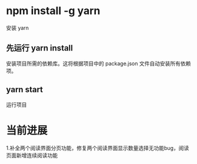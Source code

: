 # npm install -g yarn

安装 yarn

## 先运行 yarn install

安装项目所需的依赖库。这将根据项目中的 package.json 文件自动安装所有依赖项。

## yarn start

运行项目

# 当前进展
1.补全两个阅读界面分页功能，修复两个阅读界面显示数量选择无功能bug，阅读页面新增连续阅读功能


